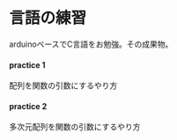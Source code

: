 # 言語の練習
arduinoベースでC言語をお勉強。その成果物。

#### practice 1
配列を関数の引数にするやり方

#### practice 2
多次元配列を関数の引数にするやり方
